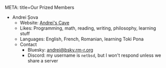 META: title=Our Prized Members

- Andrei Șova
  - Website: [Andrei's Cave](https://andrei.rm-r.org)
  - Likes: Programming, math, reading, writing, philosophy, learning stuff
  - Languages: English, French, Romanian, learning Toki Pona
  - Contact
    - Bluesky: [andrei@bsky.rm-r.org](https://bsky.app/profile/andrei.bsky.rm-r.org)
    - Discord: my username is `netbsd`, but I won't respond unless we share a
      server
